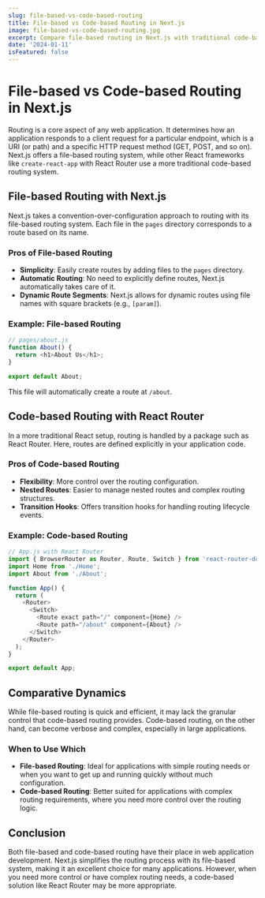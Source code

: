 ```yaml
---
slug: file-based-vs-code-based-routing
title: File-based vs Code-based Routing in Next.js
image: file-based-vs-code-based-routing.jpg
excerpt: Compare file-based routing in Next.js with traditional code-based routing, and understand their respective benefits.
date: '2024-01-11'
isFeatured: false
---
```


# File-based vs Code-based Routing in Next.js

Routing is a core aspect of any web application. It determines how an application responds to a client request for a particular endpoint, which is a URI (or path) and a specific HTTP request method (GET, POST, and so on). Next.js offers a file-based routing system, while other React frameworks like `create-react-app` with React Router use a more traditional code-based routing system.

## File-based Routing with Next.js

Next.js takes a convention-over-configuration approach to routing with its file-based routing system. Each file in the `pages` directory corresponds to a route based on its name.

### Pros of File-based Routing

- **Simplicity**: Easily create routes by adding files to the `pages` directory.
- **Automatic Routing**: No need to explicitly define routes, Next.js automatically takes care of it.
- **Dynamic Route Segments**: Next.js allows for dynamic routes using file names with square brackets (e.g., `[param]`).

### Example: File-based Routing

```js
// pages/about.js
function About() {
  return <h1>About Us</h1>;
}

export default About;
```

This file will automatically create a route at `/about`.

## Code-based Routing with React Router

In a more traditional React setup, routing is handled by a package such as React Router. Here, routes are defined explicitly in your application code.

### Pros of Code-based Routing

- **Flexibility**: More control over the routing configuration.
- **Nested Routes**: Easier to manage nested routes and complex routing structures.
- **Transition Hooks**: Offers transition hooks for handling routing lifecycle events.

### Example: Code-based Routing

```js
// App.js with React Router
import { BrowserRouter as Router, Route, Switch } from 'react-router-dom';
import Home from './Home';
import About from './About';

function App() {
  return (
    <Router>
      <Switch>
        <Route exact path="/" component={Home} />
        <Route path="/about" component={About} />
      </Switch>
    </Router>
  );
}

export default App;
```

## Comparative Dynamics

While file-based routing is quick and efficient, it may lack the granular control that code-based routing provides. Code-based routing, on the other hand, can become verbose and complex, especially in large applications.

### When to Use Which

- **File-based Routing**: Ideal for applications with simple routing needs or when you want to get up and running quickly without much configuration.
- **Code-based Routing**: Better suited for applications with complex routing requirements, where you need more control over the routing logic.

## Conclusion

Both file-based and code-based routing have their place in web application development. Next.js simplifies the routing process with its file-based system, making it an excellent choice for many applications. However, when you need more control or have complex routing needs, a code-based solution like React Router may be more appropriate.
